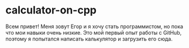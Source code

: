 # calculator-on-cpp
Всем привет! Меня зовут Егор и я хочу стать программистом, но пока что мои навыки очень низкие. Это мой первый опыт работы с GitHub, поэтому я попытался написать калькулятор и загрузить его сюда.
